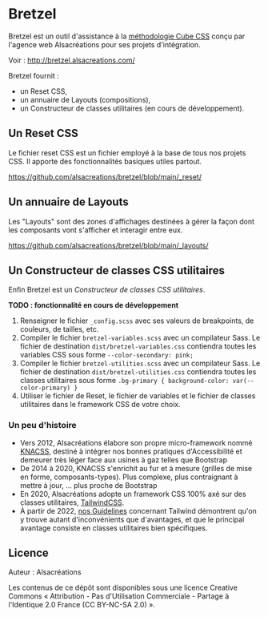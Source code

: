 # Bretzel

Bretzel est un outil d'assistance à la [méthodologie Cube CSS](https://cube.fyi/) conçu par l'agence web Alsacréations pour ses projets d'intégration.

Voir : <http://bretzel.alsacreations.com/>

Bretzel fournit :

- un Reset CSS,
- un annuaire de Layouts (compositions),
- un Constructeur de classes utilitaires (en cours de développement).

## Un Reset CSS

Le fichier reset CSS est un fichier employé à la base de tous nos projets CSS. Il apporte des fonctionnalités basiques utiles partout.

<https://github.com/alsacreations/bretzel/blob/main/_reset/>

## Un annuaire de Layouts

Les "Layouts" sont des zones d'affichages destinées à gérer la façon dont les composants vont s'afficher et interagir entre eux.

<https://github.com/alsacreations/bretzel/blob/main/_layouts/>

## Un Constructeur de classes CSS utilitaires

Enfin Bretzel est un _Constructeur de classes CSS utilitaires_.

**TODO : fonctionnalité en cours de développement**

1. Renseigner le fichier `_config.scss` avec ses valeurs de breakpoints, de couleurs, de tailles, etc.
2. Compiler le fichier `bretzel-variables.scss` avec un compilateur Sass. Le fichier de destination `dist/bretzel-variables.css` contiendra toutes les variables CSS sous forme `--color-secondary: pink;`
3. Compiler le fichier `bretzel-utilities.scss` avec un compilateur Sass. Le fichier de destination `dist/bretzel-utilities.css` contiendra toutes les classes utilitaires sous forme `.bg-primary {
background-color: var(--color-primary) }`
4. Utiliser le fichier de Reset, le fichier de variables et le fichier de classes utilitaires dans le framework CSS de votre choix.

### Un peu d'histoire

- Vers 2012, Alsacréations élabore son propre micro-framework nommé [KNACSS](https://www.knacss.com/), destiné à intégrer nos bonnes pratiques d'Accessibilité et demeurer très léger face aux usines à gaz telles que Bootstrap
- De 2014 à 2020, KNACSS s'enrichit au fur et à mesure (grilles de mise en forme, composants-types). Plus complexe, plus contraignant à mettre à jour, &hellip; plus proche de Bootstrap
- En 2020, Alsacréations adopte un framework CSS 100% axé sur des classes utilitaires, [TailwindCSS](https://www.alsacreations.com/tuto/lire/1812-Tailwind-CSS-decouverte-du-framework-original-et-innovant.html).
- À partir de 2022, [nos Guidelines](https://github.com/alsacreations/guidelines) concernant Tailwind démontrent qu'on y trouve autant d'inconvénients que d'avantages, et que le principal avantage consiste en classes utilitaires bien spécifiques.

## Licence

Auteur : Alsacréations

Les contenus de ce dépôt sont disponibles sous une licence Creative Commons « Attribution - Pas d'Utilisation Commerciale - Partage à l'Identique 2.0 France (CC BY-NC-SA 2.0) ».
